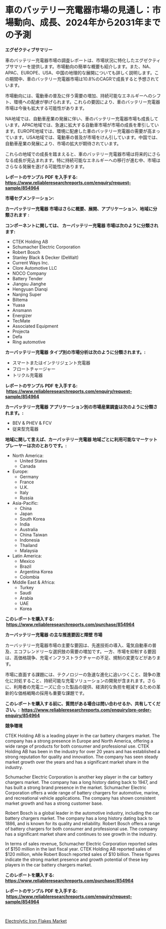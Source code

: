 <p><h1>車のバッテリー充電器市場の見通し：市場動向、成長、2024年から2031年までの予測</h1></p><p><strong>エグゼクティブサマリー</strong></p>
<p><p>車のバッテリー充電器市場の調査レポートは、市場状況に特化したエグゼクティブサマリーを提供します。市場動向の簡単な概要も紹介します。また、NA、APAC、EUROPE、USA、中国の地理的な展開についても詳しく説明します。この期間中、車のバッテリー充電器市場は10.8%のCAGRで成長すると予想されています。</p><p>市場動向には、電動車の普及に伴う需要の増加、持続可能なエネルギーへのシフト、環境への配慮が挙げられます。これらの要因により、車のバッテリー充電器市場は今後も拡大する可能性があります。</p><p>NA地域では、自動車産業の発展に伴い、車のバッテリー充電器市場も成長しています。APAC地域では、急速に拡大する自動車市場が市場の成長を牽引しています。EUROPE地域では、環境に配慮した車のバッテリー充電器の需要が高まっています。USA地域では、電動車の普及が市場をけん引しています。中国では、自動車産業の発展により、市場の拡大が期待されています。</p><p>これらの地域での成長を踏まえると、車のバッテリー充電器市場は将来的にさらなる成長が見込まれます。特に持続可能なエネルギーへの移行が進む中、市場はさらなる発展を遂げる可能性があります。</p></p>
<p><strong>レポートのサンプル PDF を入手する: <a href="https://www.reliableresearchreports.com/enquiry/request-sample/854964">https://www.reliableresearchreports.com/enquiry/request-sample/854964</a></strong></p>
<p><strong>市場セグメンテーション:</strong></p>
<p><strong> カーバッテリー充電器 市場はさらに概要、展開、アプリケーション、地域に分類されます :</strong></p>
<p><strong>コンポーネントに関しては、 カーバッテリー充電器 市場は次のように分類されます: &nbsp;</strong></p>
<p><ul><li>CTEK Holding AB</li><li>Schumacher Electric Corporation</li><li>Robert Bosch</li><li>Stanley Black & Decker (DeWalt)</li><li>Current Ways Inc.</li><li>Clore Automotive LLC</li><li>NOCO Company</li><li>Battery Tender</li><li>Jiangsu Jianghe</li><li>Hengyuan Dianqi</li><li>Nanjing Super</li><li>Biltema</li><li>Yuasa</li><li>Ansmann</li><li>Energizer</li><li>TecMate</li><li>Associated Equipment</li><li>Projecta</li><li>Defa</li><li>Ring automotive</li></ul></p>
<p><strong> カーバッテリー充電器 タイプ別の市場分析は次のように分類されます。:</strong></p>
<p><ul><li>スマートまたはインテリジェント充電器</li><li>フロートチャージャー</li><li>トリクル充電器</li></ul></p>
<p><strong>レポートのサンプル PDF を入手する: &nbsp;<a href="https://www.reliableresearchreports.com/enquiry/request-sample/854964">https://www.reliableresearchreports.com/enquiry/request-sample/854964</a></strong></p>
<p><strong> カーバッテリー充電器 アプリケーション別の市場産業調査は次のように分類されます。:</strong></p>
<p><ul><li>BEV & PHEV & FCV</li><li>従来型充電器</li></ul></p>
<p><strong>地域に関して言えば、カーバッテリー充電器 地域ごとに利用可能なマーケットプレーヤーは次のとおりです。:</strong></p>
<p><ul>
    <li>
        North America:
        <ul>
            <li>United States</li>
            <li>Canada</li>
        </ul>
    </li>
    <li>
        Europe:
        <ul>
            <li>Germany</li>
            <li>France</li>
            <li>U.K.</li>
            <li>Italy</li>
            <li>Russia</li>
        </ul>
    </li>
    <li>
        Asia-Pacific:
        <ul>
            <li>China</li>
            <li>Japan</li>
            <li>South Korea</li>
            <li>India</li>
            <li>Australia</li>
            <li>China Taiwan</li>
            <li>Indonesia</li>
            <li>Thailand</li>
            <li>Malaysia</li>
        </ul>
    </li>
    <li>
        Latin America:
        <ul>
            <li>Mexico</li>
            <li>Brazil</li>
            <li>Argentina Korea</li>
            <li>Colombia</li>
        </ul>
    </li>
    <li>
        Middle East & Africa:
        <ul>
            <li>Turkey</li>
            <li>Saudi</li>
            <li>Arabia</li>
            <li>UAE</li>
            <li>Korea</li>
        </ul>
    </li>
    </ul></p>
<p><strong>このレポートを購入する: &nbsp;<a href="https://www.reliableresearchreports.com/purchase/854964">https://www.reliableresearchreports.com/purchase/854964</a></strong></p>
<p><strong>カーバッテリー充電器 の主な推進要因と障壁 市場</strong></p>
<p><p>カーバッテリー充電器市場の主要な要因は、先進技術の導入、電気自動車の普及、エコフレンドリーな選択肢の需要の増加です。一方、市場を抑制する要因は、高価格競争、充電インフラストラクチャーの不足、規制の変更などがあります。</p><p>市場に直面する課題には、テクノロジーの急速な進化に追いつくこと、競争の激化に対処すること、持続可能な充電ソリューションの開発が含まれます。さらに、利用者の充電ニーズに合った製品の提供、経済的な負担を軽減するための革新的な価格戦略の採用も重要な課題です。</p></p>
<p><strong>このレポートを購入する前に、質問がある場合は問い合わせるか、共有してください。:&nbsp; <a href="https://www.reliableresearchreports.com/enquiry/pre-order-enquiry/854964">https://www.reliableresearchreports.com/enquiry/pre-order-enquiry/854964</a></strong></p>
<p><strong>競争環境</strong></p>
<p><p>CTEK Holding AB is a leading player in the car battery chargers market. The company has a strong presence in Europe and North America, offering a wide range of products for both consumer and professional use. CTEK Holding AB has been in the industry for over 20 years and has established a strong reputation for quality and innovation. The company has seen steady market growth over the years and has a significant market share in the industry.</p><p>Schumacher Electric Corporation is another key player in the car battery chargers market. The company has a long history dating back to 1947, and has built a strong brand presence in the market. Schumacher Electric Corporation offers a wide range of battery chargers for automotive, marine, and recreational vehicle applications. The company has shown consistent market growth and has a strong customer base.</p><p>Robert Bosch is a global leader in the automotive industry, including the car battery chargers market. The company has a long history dating back to 1886, and is known for its quality and reliability. Robert Bosch offers a range of battery chargers for both consumer and professional use. The company has a significant market share and continues to see growth in the industry.</p><p>In terms of sales revenue, Schumacher Electric Corporation reported sales of $150 million in the last fiscal year. CTEK Holding AB reported sales of $120 million, while Robert Bosch reported sales of $10 billion. These figures indicate the strong market presence and growth potential of these key players in the car battery chargers market.</p></p>
<p><strong>このレポートを購入する: &nbsp; <a href="https://www.reliableresearchreports.com/purchase/854964">https://www.reliableresearchreports.com/purchase/854964</a></strong></p>
<p><strong>レポートのサンプル PDF を入手する: &nbsp;<a href="https://www.reliableresearchreports.com/enquiry/request-sample/854964">https://www.reliableresearchreports.com/enquiry/request-sample/854964</a></strong><strong></strong></p>
<p>&nbsp;</p>
<p><p><a href="https://carnation-joke-41f.notion.site/Electrolytic-Iron-Flakes-Market-A-Comprehensive-Report-of-its-Market-Share-Growth-Trends-2024-2-001da5948bda498aac36bcdc561fce79">Electrolytic Iron Flakes Market</a></p></p>